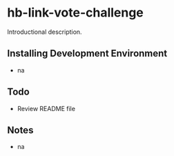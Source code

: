 hb-link-vote-challenge
====

Introductional description.

Installing Development Environment
----

* na

Todo
----

* Review README file

Notes
----

* na